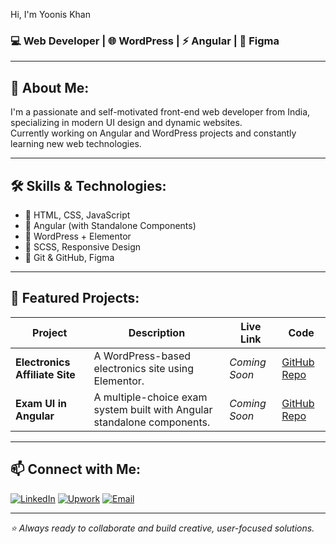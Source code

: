 Hi, I'm Yoonis Khan  
### 💻 Web Developer | 🌐 WordPress | ⚡ Angular | 🎨 Figma

---

## 🚀 About Me:
I'm a passionate and self-motivated front-end web developer from India, specializing in modern UI design and dynamic websites.  
Currently working on Angular and WordPress projects and constantly learning new web technologies.

---

## 🛠️ Skills & Technologies:
- 🔹 HTML, CSS, JavaScript
- 🔹 Angular (with Standalone Components)
- 🔹 WordPress + Elementor
- 🔹 SCSS, Responsive Design
- 🔹 Git & GitHub, Figma

---

## 📂 Featured Projects:

| Project | Description | Live Link | Code |
|--------|-------------|-----------|------|
| **Electronics Affiliate Site** | A WordPress-based electronics site using Elementor. | _Coming Soon_ | [GitHub Repo](https://github.com/khanyoonis/electronics-affiliate-site) |
| **Exam UI in Angular** | A multiple-choice exam system built with Angular standalone components. | _Coming Soon_ | [GitHub Repo](https://github.com/khanyoonis/Yoonis_Exam_UI) |

---

## 📫 Connect with Me:

[![LinkedIn](https://img.shields.io/badge/LinkedIn-blue?style=flat&logo=linkedin)](https://www.linkedin.com/in/yoonis-khan-61b098378/)
[![Upwork](https://img.shields.io/badge/Upwork-success?style=flat&logo=upwork)](https://www.upwork.com/freelancers/~01ca4b76c6bae011b8)
[![Email](https://img.shields.io/badge/Email-grey?style=flat&logo=gmail)](mailto:yoonis.glb18@gmail.com)

---

_⭐ Always ready to collaborate and build creative, user-focused solutions._

